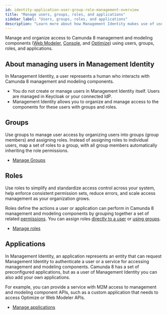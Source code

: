 ```yaml
---
id: identity-application-user-group-role-management-overview
title: "Manage users, groups, roles, and applications"
sidebar_label: "Users, groups, roles, and applications"
description: "Learn more about how Management Identity makes use of users, groups, and roles for management and modeling components"
---
```


Manage and organize access to Camunda 8 management and modeling components ([Web Modeler](../../modeler/web-modeler/overview.md), [Console](../../console/overview.md), and [Optimize](../../optimize/overview.md)) using users, groups, roles, and applications.

## About managing users in Management Identity

In Management Identity, a user represents a human who interacts with Camunda 8 management and modeling components.

- You do not create or manage users in Management Identity itself. Users are managed in Keycloak or your connected IdP.
- Management Identity allows you to organize and manage access to the components for these users with groups and roles.

## Groups

Use groups to manage user access by organizing users into groups (group members) and assigning roles. Instead of assigning roles to individual users, map a set of roles to a group, with all group members automatically inheriting the role permissions.

- [Manage Groups](./manage-groups.md)

## Roles

Use roles to simplify and standardize access control across your system, help enforce consistent permission sets, reduce errors, and scale access management as your organization grows.

Roles define the actions a user or application can perform in Camunda 8 management and modeling components by grouping together a set of related [permissions](../access-management/manage-permissions.md).
You can assign roles [directly to a user](manage-roles.md#assign-a-role-to-a-user) or [using groups](/self-managed/components/management-identity/application-user-group-role-management/manage-groups.md#assign-roles-to-a-group).

- [Manage roles](./manage-roles.md)

## Applications

In Management Identity, an application represents an entity that can request Management Identity to authenticate a user or a service for accessing management and modeling components. Camunda 8 has a set of preconfigured applications, but as a user of Management Identity you can also add your own applications.

For example, you can provide a service with M2M access to management and modeling component APIs, such as a custom application that needs to access Optimize or Web Modeler APIs.

- [Manage applications](./applications.md)
